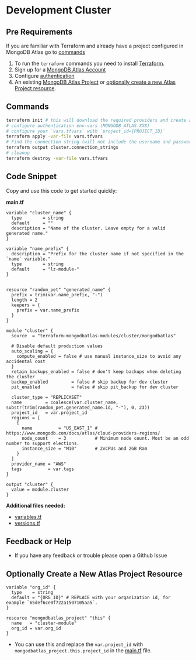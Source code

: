 <!-- This file is used to generate the examples/README.md files -->
# Development Cluster

## Pre Requirements
If you are familiar with Terraform and already have a project configured in MongoDB Atlas go to [commands](#commands)

1. To run the `terraform` commands you need to install [Terraform](https://developer.hashicorp.com/terraform/install).
2. Sign up for a [MongoDB Atlas Account](https://www.mongodb.com/products/integrations/hashicorp-terraform)
3. Configure [authentication](https://registry.terraform.io/providers/mongodb/mongodbatlas/latest/docs#authentication)
4. An existing [MongoDB Atlas Project](https://registry.terraform.io/providers/mongodb/mongodbatlas/latest/docs/resources/project) or [optionally create a new Atlas Project resource](#optionally-create-a-new-atlas-project-resource).

## Commands
```sh
terraform init # this will download the required providers and create a `terraform.lock.hcl` file.
# configure authentication env-vars (MONGODB_ATLAS_XXX)
# configure your `vars.tfvars` with `project_id={PROJECT_ID}`
terraform apply -var-file vars.tfvars
# Find the connection string (will not include the username and password, see the [database_user](https://registry.terraform.io/providers/mongodb/mongodbatlas/latest/docs/resources/database_user) documentation to configure your app's access)
terraform output cluster.connection_strings
# cleanup
terraform destroy -var-file vars.tfvars
```

## Code Snippet

Copy and use this code to get started quickly:

**main.tf**
```hcl
variable "cluster_name" {
  type        = string
  default     = ""
  description = "Name of the cluster. Leave empty for a valid generated name."
}

variable "name_prefix" {
  description = "Prefix for the cluster name if not specified in the `name` variable."
  type        = string
  default     = "lz-module-"
}


resource "random_pet" "generated_name" {
  prefix = trim(var.name_prefix, "-")
  length = 2
  keepers = {
    prefix = var.name_prefix
  }
}

module "cluster" {
  source  = "terraform-mongodbatlas-modules/cluster/mongodbatlas"

  # Disable default production values
  auto_scaling = {
    compute_enabled = false # use manual instance_size to avoid any accidental cost
  }
  retain_backups_enabled = false # don't keep backups when deleting the cluster
  backup_enabled         = false # skip backup for dev cluster
  pit_enabled            = false # skip pit_backup for dev cluster

  cluster_type = "REPLICASET"
  name         = coalesce(var.cluster_name, substr(trim(random_pet.generated_name.id, "-"), 0, 23))
  project_id   = var.project_id
  regions = [
    {
      name          = "US_EAST_1" # https://www.mongodb.com/docs/atlas/cloud-providers-regions/
      node_count    = 3           # Minimum node count. Most be an odd number to support elections.
      instance_size = "M10"       # 2vCPUs and 2GB Ram
    }
  ]
  provider_name = "AWS"
  tags          = var.tags
}

output "cluster" {
  value = module.cluster
}
```

**Additional files needed:**
- [variables.tf](https://github.com/EspenAlbert/terraform-mongodbatlas-cluster-wip/blob/v0.0.7/examples/08_development_cluster/variables.tf)
- [versions.tf](https://github.com/EspenAlbert/terraform-mongodbatlas-cluster-wip/blob/v0.0.7/examples/08_development_cluster/versions.tf)

## Feedback or Help
- If you have any feedback or trouble please open a Github Issue

## Optionally Create a New Atlas Project Resource
```hcl
variable "org_id" {
  type    = string
  default = "{ORG_ID}" # REPLACE with your organization id, for example `65def6ce0f722a1507105aa5`.
}

resource "mongodbatlas_project" "this" {
  name   = "cluster-module"
  org_id = var.org_id
}
```

- You can use this and replace the `var.project_id` with `mongodbatlas_project.this.project_id` in the [main.tf](https://github.com/EspenAlbert/terraform-mongodbatlas-cluster-wip/blob/v0.0.7/examples/08_development_cluster/main.tf) file.
